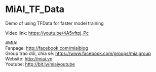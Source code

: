 # MiAI_TF_Data
Demo of using TFData for faster model training

Video link: https://youtu.be/4A5vftpj_Pc
 
#MìAI <br>
Fanpage: http://facebook.com/miaiblog<br>
Group trao đổi, chia sẻ: https://www.facebook.com/groups/miaigroup<br>
Website: http://miai.vn<br>
Youtube: http://bit.ly/miaiyoutube<br>

